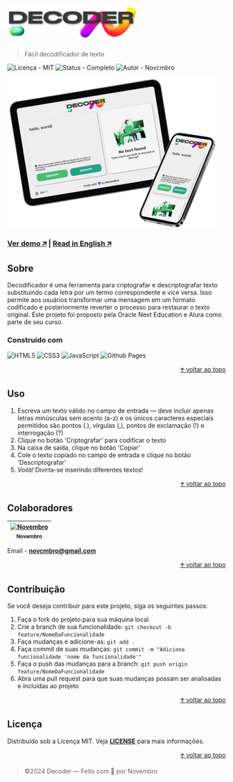# <a id="topo"><picture><source srcset="https://raw.githubusercontent.com/novcmbro/decoder/main/src/img/decoder-logo-dark.png" media="(prefers-color-scheme: dark)"><img src="https://raw.githubusercontent.com/novcmbro/decoder/main/src/img/decoder-logo-light.png" alt="Decoder" width="300px"></picture></a>

> Fácil decodificador de texto

![Licença - MIT](https://img.shields.io/badge/licença-MIT-informational?style=for-the-badge)
![Status - Completo](https://img.shields.io/badge/status-completo-success?style=for-the-badge)
![Autor - Novcmbro](https://img.shields.io/badge/autor-novcmbro-BBBBBB?style=for-the-badge)

<picture>
  <source srcset="https://raw.githubusercontent.com/novcmbro/novcmbro.github.io/main/src/img/project-decoder-dark.png" media="(prefers-color-scheme: dark)">
  <img src="https://raw.githubusercontent.com/novcmbro/novcmbro.github.io/main/src/img/project-decoder-light.png" alt="Decoder" width="480px">
</picture>

### [**Ver demo 🡭**](https://novcmbro.github.io/decoder) | [**Read in English 🡭**](https://github.com/novcmbro/decoder/blob/main/README.md)

## Sobre
Decodificador é uma ferramenta para criptografar e descriptografar texto substituindo cada letra por um termo correspondente e vice versa. Isso permite aos usuários transformar uma mensagem em um formato codificado e posteriormente reverter o processo para restaurar o texto original. Este projeto foi proposto pela Oracle Next Education e Alura como parte de seu curso.

### Construído com
![HTML5](https://img.shields.io/badge/html5-E34F26?style=for-the-badge&logo=html5&logoColor=white)
![CSS3](https://img.shields.io/badge/css3-1572B6?style=for-the-badge&logo=css3&logoColor=white)
![JavaScript](https://img.shields.io/badge/javascript-323330?style=for-the-badge&logo=javascript&logoColor=%23F7DF1E)
![Github Pages](https://img.shields.io/badge/github_pages-121013?style=for-the-badge&logo=github&logoColor=white)

<p align="right"><a href="#topo">🡩 voltar ao topo</a></p>

## Uso
1. Escreva um texto válido no campo de entrada — deve incluir apenas letras minúsculas sem acento (a-z) e os únicos caracteres especiais permitidos são pontos (.), vírgulas (,), pontos de exclamação (!) e interrogação (?)
2. Clique no botão 'Criptografar' para codificar o texto
3. Na caixa de saída, clique no botão 'Copiar'
4. Cole o texto copiado no campo de entrada e clique no botão 'Descriptografar'
5. *Voilà!* Divirta-se inserindo diferentes textos!
<p align="right"><a href="#topo">🡩 voltar ao topo</a></p>

## Colaboradores
| [<img src="https://github.com/novcmbro.png" alt="Novembro" width="100px" height="100px"><br><sub>Novembro</sub>](https://github.com/novcmbro) |
| :---: |

Email - **novcmbro@gmail.com**
<p align="right"><a href="#topo">🡩 voltar ao topo</a></p>

## Contribuição
Se você deseja contribuir para este projeto, siga os seguintes passos:
1. Faça o fork do projeto para sua máquina local
2. Crie a branch de sua funcionalidade: `git checkout -b feature/NomeDaFuncionalidade`
3. Faça mudanças e adicione-as: `git add .`
4. Faça commit de suas mudanças: `git commit -m "Adiciona funcionalidade 'nome da funcionalidade'"`
5. Faça o push das mudanças para a branch: `git push origin feature/NomeDaFuncionalidade`
6. Abra uma pull request para que suas mudanças possam ser analisadas e incluídas ao projeto
<p align="right"><a href="#topo">🡩 voltar ao topo</a></p>

## Licença
Distribuído sob a Licença MIT. Veja [**LICENSE**](https://github.com/novcmbro/decoder/blob/main/LICENSE) para mais informações.
<p align="right"><a href="#top">🡩 voltar ao topo</a></p>

> ©2024 Decoder — Feito com 💜 por Novembro
